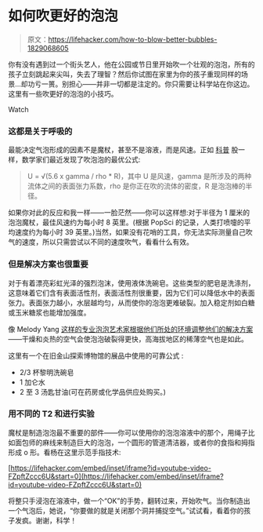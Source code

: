 # 如何吹更好的泡泡

> 原文：<https://lifehacker.com/how-to-blow-better-bubbles-1829068605>

你有没有遇到过一个街头艺人，他在公园或节日里开始吹一个壮观的泡泡，所有的孩子立刻跳起来尖叫，失去了理智？然后你试图在家里为你的孩子重现同样的场景...却功亏一篑。别担心——并非一切都是注定的。你只需要让科学站在你这边。这里有一些吹更好的泡泡的小技巧。

Watch

### 这都是关于呼吸的

最能决定气泡形成的因素不是魔杖，甚至不是溶液，而是风速。正如 [科普](https://www.popsci.com/bubble-blowing-formula) 股一样，数学家们最近发现了吹泡泡的最优公式:

> U = √(5.6 x gamma / rho * R)，其中 U 是风速，gamma 是所涉及的两种流体之间的表面张力系数，rho 是你正在吹的流体的密度，R 是泡泡棒的半径。

如果你对此的反应和我一样——一脸茫然——你可以这样想:对于半径为 1 厘米的泡泡魔杖，最佳风速约为每小时 8 英里。(根据 PopSci 的记录，人类打喷嚏的平均速度约为每小时 39 英里。)当然，如果没有花哨的工具，你无法实际测量自己吹气的速度，所以只需尝试以不同的速度吹气，看看什么有效。

### 但是解决方案也很重要

对于有着漂亮彩虹光泽的强烈泡沫，使用液体洗碗皂。这些类型的肥皂是洗涤剂，这意味着它们含有表面活性剂，表面活性剂很重要，因为它们可以降低水中的表面张力。表面张力越小，水层越均匀，从而使你的泡泡更难破裂。加入稳定剂如白糖或玉米糖浆也能增加强度。

像 Melody Yang [这样的专业泡泡艺术家根据他们所处的环境调整他们的解决方案](https://www.youtube.com/watch?v=FZpftZccc6U)——干燥和炎热的空气会使泡泡破裂得更快，高海拔地区的稀薄空气也是如此。

这里有一个在旧金山探索博物馆的展品中使用的可靠公式 :

*   2/3 杯黎明洗碗皂
*   1 加仑水
*   2 至 3 汤匙甘油(可在药房或化学品供应处购买。)

### 用不同的 T2 和进行实验

魔杖是制造泡泡最不重要的部件——你可以使用你的泡泡溶液中的那个，用绳子比如面包师的麻线来制造巨大的泡泡，一个圆形的管道清洁器，或者你的食指和拇指形成 o 形。看杨在这里示范手指技术:

 [https://lifehacker.com/embed/inset/iframe?id=youtube-video-FZpftZccc6U&start=0](https://lifehacker.com/embed/inset/iframe?id=youtube-video-FZpftZccc6U&start=0) 

将整只手浸泡在溶液中，做一个“OK”的手势，翻转过来，开始吹气。当你制造出一个气泡后，她说，“你要做的就是关闭那个洞并捕捉空气。”试试看，看着你的孩子发疯。谢谢，科学！